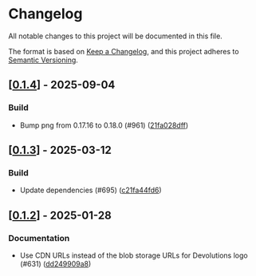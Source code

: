 # Changelog

All notable changes to this project will be documented in this file.

The format is based on [Keep a Changelog](https://keepachangelog.com/en/1.0.0/),
and this project adheres to [Semantic Versioning](https://semver.org/spec/v2.0.0.html).


## [[0.1.4](https://github.com/Devolutions/IronRDP/compare/ironrdp-cliprdr-format-v0.1.3...ironrdp-cliprdr-format-v0.1.4)] - 2025-09-04

### <!-- 7 -->Build

- Bump png from 0.17.16 to 0.18.0 (#961) ([21fa028dff](https://github.com/Devolutions/IronRDP/commit/21fa028dffa5f9bb1498b4d48d063ea42929faf5)) 

## [[0.1.3](https://github.com/Devolutions/IronRDP/compare/ironrdp-cliprdr-format-v0.1.2...ironrdp-cliprdr-format-v0.1.3)] - 2025-03-12

### <!-- 7 -->Build

- Update dependencies (#695) ([c21fa44fd6](https://github.com/Devolutions/IronRDP/commit/c21fa44fd6f3c6a6b74788ff68e83133c1314caa)) 

## [[0.1.2](https://github.com/Devolutions/IronRDP/compare/ironrdp-cliprdr-format-v0.1.1...ironrdp-cliprdr-format-v0.1.2)] - 2025-01-28

### <!-- 6 -->Documentation

- Use CDN URLs instead of the blob storage URLs for Devolutions logo (#631) ([dd249909a8](https://github.com/Devolutions/IronRDP/commit/dd249909a894004d4f728d30b3a4aa77a0f8193b)) 


